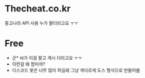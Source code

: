 # Thecheat.co.kr
중고나라 API 사용 누가 팔더라고요 ㅜㅜ


# Free

- 군* 씨가 이걸 팔고 계시 더라고요 ㅜㅜ
- 이런걸 왜 팜미까?
- 디스코드 봇은 너무 많이 하길래 그냥 색다르게 도스 형식으로 만들어봄
